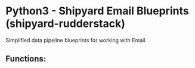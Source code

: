 # Python3 - Shipyard Email Blueprints (shipyard-rudderstack)
Simplified data pipeline blueprints for working with Email.

## Functions:
